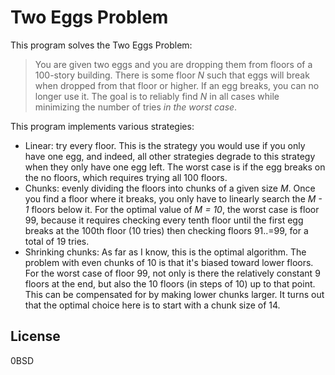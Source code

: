 # Two Eggs Problem

This program solves the Two Eggs Problem:

> You are given two eggs and you are dropping them from floors of a 100-story building. There is some floor _N_ such that eggs will break when dropped from that floor or higher. If an egg breaks, you can no longer use it. The goal is to reliably find _N_ in all cases while minimizing the number of tries _in the worst case_.

This program implements various strategies:

- Linear: try every floor. This is the strategy you would use if you only have one egg, and indeed, all other strategies degrade to this strategy when they only have one egg left. The worst case is if the egg breaks on the no floors, which requires trying all 100 floors.
- Chunks: evenly dividing the floors into chunks of a given size _M_. Once you find a floor where it breaks, you only have to linearly search the _M - 1_ floors below it. For the optimal value of _M = 10_, the worst case is floor 99, because it requires checking every tenth floor until the first egg breaks at the 100th floor (10 tries) then checking floors 91..=99, for a total of 19 tries.
- Shrinking chunks: As far as I know, this is the optimal algorithm. The problem with even chunks of 10 is that it's biased toward lower floors. For the worst case of floor 99, not only is there the relatively constant 9 floors at the end, but also the 10 floors (in steps of 10) up to that point. This can be compensated for by making lower chunks larger. It turns out that the optimal choice here is to start with a chunk size of 14.

## License

0BSD
